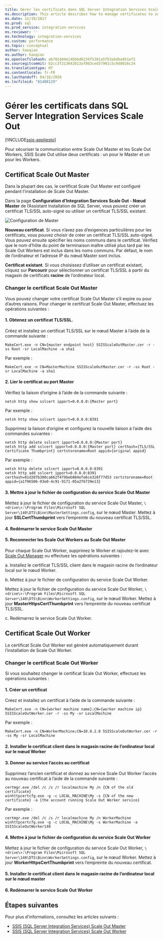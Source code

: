 ```yaml
---
title: Gérer les certificats dans SQL Server Integration Services Scale Out | Microsoft Docs
ms.description: This article describes how to manage certificates to secure communications between SSIS Scale Out Master and Scale Out Workers.
ms.date: 12/19/2017
ms.prod: sql
ms.prod_service: integration-services
ms.reviewer: ''
ms.technology: integration-services
ms.custom: performance
ms.topic: conceptual
author: haoqian
ms.author: haoqian
ms.openlocfilehash: ab701d44e14bbbd6234f5301a5fb3abdba451ef2
ms.sourcegitcommit: b2cc3f213042813af803ced37901c5c9d8016c24
ms.translationtype: HT
ms.contentlocale: fr-FR
ms.lasthandoff: 04/16/2020
ms.locfileid: "81488129"
---
```

# <a name="manage-certificates-for-sql-server-integration-services-scale-out"></a>Gérer les certificats dans SQL Server Integration Services Scale Out

[!INCLUDE[ssis-appliesto](../../includes/ssis-appliesto-ssvrpluslinux-asdb-asdw-xxx.md)]



Pour sécuriser la communication entre Scale Out Master et les Scale Out Workers, SSIS Scale Out utilise deux certificats : un pour le Master et un pour les Workers. 

## <a name="scale-out-master-certificate"></a>Certificat Scale Out Master

Dans la plupart des cas, le certificat Scale Out Master est configuré pendant l’installation de Scale Out Master.

Dans la page **Configuration d’Integration Services Scale Out - Nœud Master** de l’Assistant Installation de SQL Server, vous pouvez créer un certificat TLS/SSL auto-signé ou utiliser un certificat TLS/SSL existant.

![Configuration de Master](media/master-config.PNG)

**Nouveau certificat**. Si vous n’avez pas d’exigences particulières pour les certificats, vous pouvez choisir de créer un certificat TLS/SSL auto-signé. Vous pouvez ensuite spécifier les noms communs dans le certificat. Vérifiez que le nom d’hôte du point de terminaison maître utilisé plus tard par les Scale Out Workers est inclus dans les noms communs. Par défaut, le nom de l’ordinateur et l’adresse IP du nœud Master sont inclus. 

**Certificat existant**. Si vous choisissez d’utiliser un certificat existant, cliquez sur **Parcourir** pour sélectionner un certificat TLS/SSL à partir du magasin de certificats **racine** de l’ordinateur local.

### <a name="change-the-scale-out-master-certificate"></a>Changer le certificat Scale Out Master

Vous pouvez changer votre certificat Scale Out Master s’il expire ou pour d’autres raisons. Pour changer le certificat Scale Out Master, effectuez les opérations suivantes :

#### <a name="1-create-a-tlsssl-certificate"></a>1. Obtenez un certificat TLS/SSL.
Créez et installez un certificat TLS/SSL sur le nœud Master à l’aide de la commande suivante :

```dos
MakeCert.exe -n CN={master endpoint host} SSISScaleOutMaster.cer -r -ss Root -sr LocalMachine -a sha1
```
Par exemple :

```dos
MakeCert.exe -n CN=MasterMachine SSISScaleOutMaster.cer -r -ss Root -sr LocalMachine -a sha1
```

#### <a name="2-bind-the-certificate-to-the-master-port"></a>2. Lier le certificat au port Master
Vérifiez la liaison d’origine à l’aide de la commande suivante :

```dos
netsh http show sslcert ipport=0.0.0.0:{Master port}
```

Par exemple :

```dos
netsh http show sslcert ipport=0.0.0.0:8391
```

Supprimez la liaison d’origine et configurez la nouvelle liaison à l’aide des commandes suivantes :

```dos
netsh http delete sslcert ipport=0.0.0.0:{Master port}
netsh http add sslcert ipport=0.0.0.0:{Master port} certhash={TLS/SSL Certificate Thumbprint} certstorename=Root appid={original appid}
```

Par exemple :

```dos
netsh http delete sslcert ipport=0.0.0.0:8391
netsh http add sslcert ipport=0.0.0.0:8391 certhash=01d207b300ca662f479beb884efe6ce328f77d53 certstorename=Root appid={a1f96506-93e0-4c91-9171-05a2f6739e13}
```

#### <a name="3-update-the-scale-out-master-service-configuration-file"></a>3. Mettre à jour le fichier de configuration du service Scale Out Master
Mettez à jour le fichier de configuration du service Scale Out Master, `\<drive\>:\Program Files\Microsoft SQL Server\140\DTS\Binn\MasterSettings.config`, sur le nœud Master. Mettez à jour **SSLCertThumbprint** vers l’empreinte du nouveau certificat TLS/SSL.

#### <a name="4-restart-the-scale-out-master-service"></a>4. Redémarrer le service Scale Out Master

#### <a name="5-reconnect-scale-out-workers-to-scale-out-master"></a>5. Reconnecter les Scale Out Workers au Scale Out Master
Pour chaque Scale Out Worker, supprimez le Worker et rajoutez-le avec [Scale Out Manager](integration-services-ssis-scale-out-manager.md) ou effectuez les opérations suivantes :

a.  Installez le certificat TLS/SSL client dans le magasin racine de l’ordinateur local sur le nœud Worker.

b.  Mettez à jour le fichier de configuration du service Scale Out Worker.

Mettez à jour le fichier de configuration du service Scale Out Worker, `\<drive\>:\Program Files\Microsoft SQL Server\140\DTS\Binn\WorkerSettings.config`, sur le nœud Worker. Mettez à jour **MasterHttpsCertThumbprint** vers l’empreinte du nouveau certificat TLS/SSL.

c.  Redémarrez le service Scale Out Worker.

## <a name="scale-out-worker-certificate"></a>Certificat Scale Out Worker

Le certificat Scale Out Worker est généré automatiquement durant l’installation de Scale Out Worker. 

### <a name="change-the-scale-out-worker-certificate"></a>Changer le certificat Scale Out Worker

Si vous souhaitez changer le certificat Scale Out Worker, effectuez les opérations suivantes :

#### <a name="1-create-a-certificate"></a>1. Créer un certificat
Créez et installez un certificat à l’aide de la commande suivante :

```dos
MakeCert.exe -n CN={worker machine name};CN={worker machine ip} SSISScaleOutWorker.cer -r -ss My -sr LocalMachine
```

Par exemple :

```dos
MakeCert.exe -n CN=WorkerMachine;CN=10.0.2.8 SSISScaleOutWorker.cer -r -ss My -sr LocalMachine
```

#### <a name="2-install-the-client-certificate-to-the-root-store-of-the-local-computer-on-the-worker-node"></a>2. Installer le certificat client dans le magasin racine de l’ordinateur local sur le nœud Worker

#### <a name="3-grant-service-access-to-the-certificate"></a>3. Donner au service l’accès au certificat
Supprimez l’ancien certificat et donnez au service Scale Out Worker l’accès au nouveau certificat à l’aide de la commande suivante :

```dos
certmgr.exe /del /c /s /r localmachine My /n {CN of the old certificate}
winhttpcertcfg.exe -g -c LOCAL_MACHINE\My -s {CN of the new certificate} -a {the account running Scale Out Worker service}
```

Par exemple :

```dos
certmgr.exe /del /c /s /r localmachine My /n WorkerMachine
winhttpcertcfg.exe -g -c LOCAL_MACHINE\My -s WorkerMachine -a SSISScaleOutWorker140
```

#### <a name="4-update-the-scale-out-worker-service-configuration-file"></a>4. Mettre à jour le fichier de configuration du service Scale Out Worker
Mettez à jour le fichier de configuration du service Scale Out Worker, `\<drive\>:\Program Files\Microsoft SQL Server\140\DTS\Binn\WorkerSettings.config`, sur le nœud Worker. Mettez à jour **WorkerHttpsCertThumbprint** vers l’empreinte du nouveau certificat.

#### <a name="5-install-the-client-certificate-to-the-root-store-of-the-local-computer-on-the-master-node"></a>5. Installer le certificat client dans le magasin racine de l’ordinateur local sur le nœud master

#### <a name="6-restart-the-scale-out-worker-service"></a>6. Redémarrer le service Scale Out Worker

## <a name="next-steps"></a>Étapes suivantes
Pour plus d’informations, consultez les articles suivants :
-   [SSIS (SQL Server Integration Services) Scale Out Master](integration-services-ssis-scale-out-master.md)
-   [SSIS (SQL Server Integration Services) Scale Out Worker](integration-services-ssis-scale-out-worker.md)
